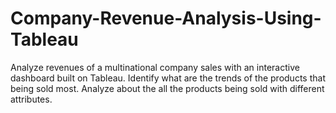 # Company-Revenue-Analysis-Using-Tableau



Analyze revenues of a multinational company sales with an interactive dashboard built on Tableau. Identify what are the trends of the products that being sold most. Analyze about the all the products being sold with different attributes.
